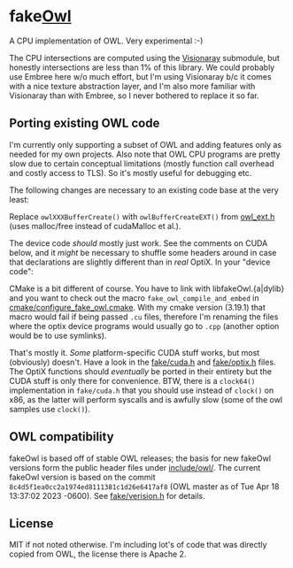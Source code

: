 fake[Owl](https://github.com/owl-project/owl)
===========

A CPU implementation of OWL. Very experimental :-)

The CPU intersections are computed using the [Visionaray](https://github.com/szellmann/visionaray) submodule, but honestly intersections are less than 1% of this library. We could probably use Embree here w/o much effort, but I'm using Visionaray b/c it comes with a nice texture abstraction layer, and I'm also more familiar with Visionaray than with Embree, so I never bothered to replace it so far.

Porting existing OWL code
-------------------------

I'm currently only supporting a subset of OWL and adding features only as needed for my own projects. Also note that OWL CPU programs are pretty slow due to certain conceptual limitations (mostly function call overhead and costly access to TLS). So it's mostly useful for debugging etc.

The following changes are necessary to an existing code base at the very least:

Replace `owlXXXBufferCreate()` with `owlBufferCreateEXT()` from [owl_ext.h](/include/owl/owl_ext.h) (uses malloc/free instead of cudaMalloc et al.).

The device code _should_ mostly just work. See the comments on CUDA below, and it _might_ be necessary to shuffle some headers around in case that declarations are slightly different than in _real_ OptiX.
In your "device code":

CMake is a bit different of course. You have to link with libfakeOwl.{a|dylib} and you want to check out the macro `fake_owl_compile_and_embed` in [cmake/configure_fake_owl.cmake](/cmake/configure_fake_owl.cmake). With my cmake version (3.19.1) that macro would fail if being passed `.cu` files, therefore I'm renaming the files where the optix device programs would usually go to `.cpp` (another option would be to use symlinks).

That's mostly it. _Some_ platform-specific CUDA stuff works, but most (obviously) doesn't. Have a look in the [fake/cuda.h](/include/fake/cuda.h) and [fake/optix.h](/include/fake/optix.h) files. The OptiX functions should _eventually_ be ported in their entirety but the CUDA stuff is only there for convenience. BTW, there is a `clock64()` implementation in `fake/cuda.h` that you should use instead of `clock()` on x86, as the latter will perform syscalls and is awfully slow (some of the owl samples use `clock()`).

OWL compatibility
-----------------

fakeOwl is based off of stable OWL releases; the basis for new fakeOwl versions form the public header files under [include/owl/](https://github.com/owl-project/owl/tree/master/owl/include/owl). The current fakeOwl version is based on the commit `8c4d5f1ea0cc2a1974ed8111381c1d26e6417af8` (OWL master as of Tue Apr 18 13:37:02 2023 -0600). See [fake/verision.h](/include/fake/version.h) for details.

License
-------

MIT if not noted otherwise. I'm including lot's of code that was directly copied from OWL, the license there is Apache 2.

